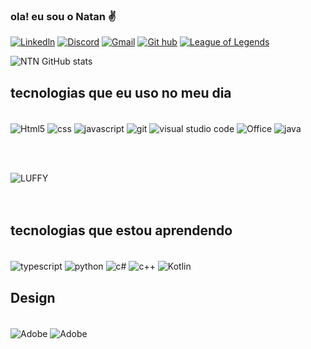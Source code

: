
### ola! eu sou o Natan ✌️


[![Linkedln](	https://img.shields.io/badge/LinkedIn-0077B5?style=for-the-badge&logo=linkedin&logoColor=white)]()
[![Discord](https://img.shields.io/badge/Discord-7289DA?style=for-the-badge&logo=discord&logoColor=white)](https://discord.com/channels/@NTN#8492)
[![Gmail](	https://img.shields.io/badge/Gmail-D14836?style=for-the-badge&logo=gmail&logoColor=white)](https://mail.google.com/mail/natanalmeida040@gmail.com)
[![Git hub](https://img.shields.io/badge/GitHub-100000?style=for-the-badge&logo=github&logoColor=white)](https://github.com/NTN1789 )
 [![League of Legends](https://img.shields.io/badge/Riot_Games-D32936?style=for-the-badge&logo=riot-games&logoColor=white)](JACKYLOVE)

![ NTN GitHub stats](https://github-readme-stats.vercel.app/api?username=NTN1789&show_icons=dracula)




## tecnologias  que eu uso no meu dia 

<div style="displa: "inline_block></br>
<img align= "center"  alt="Html5"  src= "https://img.shields.io/badge/HTML5-E34F26?style=for-the-badge&logo=html5&logoColor=white " /> 
<img align= "center"  alt="css"  src= "https://img.shields.io/badge/CSS3-1572B6?style=for-the-badge&logo=css3&logoColor=white " /> 
<img align= "center"  alt="javascript"  src= "https://img.shields.io/badge/JavaScript-F7DF1E?style=for-the-badge&logo=javascript&logoColor=black " /> 
<img align= "center"  alt="git"  src= "https://img.shields.io/badge/GIT-E44C30?style=for-the-badge&logo=git&logoColor=white" />
<img align= "center"  alt="visual studio code"  src= "https://img.shields.io/badge/Visual_Studio_Code-0078D4?style=for-the-badge&logo=visual%20studio%20code&logoColor=white " />
<img align= "center"  alt="Office"  src= "https://img.shields.io/badge/Figma-F24E1E?style=for-the-badge&logo=figma&logoColor=white " /> 
<img align= "center"  alt="java"  src="https://img.shields.io/badge/Java-ED8B00?style=for-the-badge&logo=java&logoColor=white"/>  


<br><br>

  <img align= "center" alt="LUFFY" src="https://onepieceex.net/wp-content/uploads/2023/05/ezgif.com-gif-maker-5.gif" />
           
</div>
<br><br>

## tecnologias  que estou aprendendo 


<div style="display: "inline-block ><br>
  <img align= "center"  alt="typescript"  src= "https://img.shields.io/badge/TypeScript-007ACC?style=for-the-badge&logo=typescript&logoColor=white " />
<img align= "center"  alt="python"  src= "https://img.shields.io/badge/Python-3776AB?style=for-the-badge&logo=python&logoColor=white " />
      <img align= "center" alt="c#" src="https://img.shields.io/badge/C%23-239120?style=for-the-badge&logo=c-sharp&logoColor=white" />
      <img align= "center" alt="c++" src="https://img.shields.io/badge/C%2B%2B-00599C?style=for-the-badge&logo=c%2B%2B&logoColor=white" />
<img align= "center" alt="Kotlin" src= "https://img.shields.io/badge/Amazon_AWS-232F3E?style=for-the-badge&logo=amazon-aws&logoColor=white " />
  </div>


## Design 
<div style="display: "inline-block ><br>
 
<img align= "center"  alt="Adobe"  src= "https://img.shields.io/badge/Adobe%20Premiere%20Pro-9999FF?style=for-the-badge&logo=Adobe%20Premiere%20Pro&logoColor=white" />

 <img align= "center"  alt="Adobe"  src= "https://img.shields.io/badge/Adobe%20XD-470137?style=for-the-badge&logo=Adobe%20XD&logoColor=#FF61F6" /> 





  

